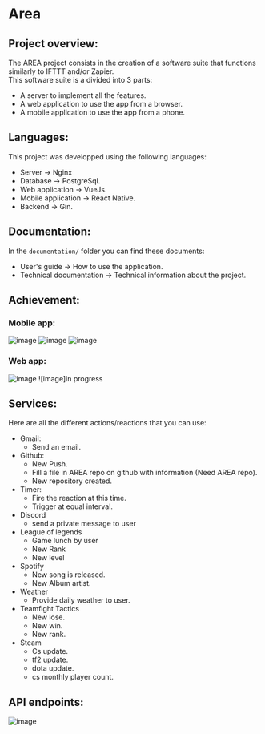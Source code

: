 # Area

## Project overview: 

The AREA project consists in the creation of a software suite that functions similarly to IFTTT and/or Zapier.  
This software suite is a divided into 3 parts:
- A server to implement all the features.
- A web application to use the app from a browser.
- A mobile application to use the app from a phone.

## Languages:  
This project was developped using the following languages:  

- Server → Nginx
- Database → PostgreSql.
- Web application → VueJs.  
- Mobile application → React Native. 
- Backend → Gin.  
  
## Documentation:  
In the `documentation/` folder you can find these documents:  
- User's guide → How to use the application.  
- Technical documentation → Technical information about the project.  

## Achievement:    

### Mobile app:  
![image](assets/mobile1.jpg)
![image](assets/mobile2.jpg)
![image](assets/mobile3.jpg)
  
### Web app:  
![image](assets/web1.png)
![image]in progress

## Services:  

Here are all the different actions/reactions that you can use:  
- Gmail:  
  - Send an email.
- Github:
  - New Push.
  - Fill a file in AREA repo on github with information (Need AREA repo).
  - New repository created.
- Timer:
  - Fire the reaction at this time.
  - Trigger at equal interval.
- Discord
  - send a private message to user
- League of legends
  - Game lunch by user
  - New Rank
  - New level
- Spotify
  - New song is released.
  - New Album artist.
- Weather
  - Provide daily weather to user.
- Teamfight Tactics
  - New lose.
  - New win.
  - New rank.
- Steam
  - Cs update.
  - tf2 update.
  - dota update.
  - cs monthly player count.
  
## API endpoints:  
![image](assets/Swagger.png) 
